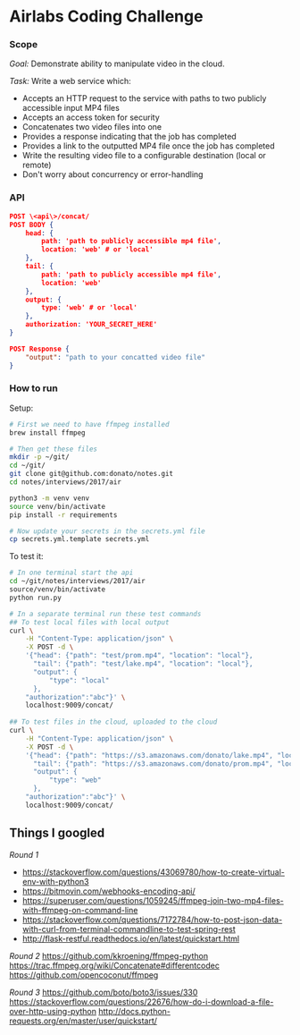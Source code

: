 # Airlabs Coding Challenge

### Scope
*Goal:* Demonstrate ability to manipulate video in the cloud.

*Task:*
Write a web service which:
- Accepts an HTTP request to the service with paths to two publicly accessible input MP4 files
- Accepts an access token for security
- Concatenates two video files into one
- Provides a response indicating that the job has completed
- Provides a link to the outputted MP4 file once the job has completed
- Write the resulting video file to a configurable destination (local or remote)
- Don't worry about concurrency or error-handling


### API

```json
POST \<api\>/concat/
POST BODY {
    head: {
        path: 'path to publicly accessible mp4 file',
        location: 'web' # or 'local'
    },
    tail: {
        path: 'path to publicly accessible mp4 file',
        location: 'web'
    },
    output: {
        type: 'web' # or 'local'
    },
    authorization: 'YOUR_SECRET_HERE'
}

POST Response {
    "output": "path to your concatted video file"
}
```

### How to run

Setup:
```sh
# First we need to have ffmpeg installed
brew install ffmpeg

# Then get these files
mkdir -p ~/git/
cd ~/git/
git clone git@github.com:donato/notes.git
cd notes/interviews/2017/air

python3 -m venv venv
source venv/bin/activate
pip install -r requirements

# Now update your secrets in the secrets.yml file
cp secrets.yml.template secrets.yml
```

To test it:
```sh
# In one terminal start the api
cd ~/git/notes/interviews/2017/air
source/venv/bin/activate
python run.py

# In a separate terminal run these test commands
## To test local files with local output
curl \
    -H "Content-Type: application/json" \
    -X POST -d \
    '{"head": {"path": "test/prom.mp4", "location": "local"}, 
      "tail": {"path": "test/lake.mp4", "location": "local"}, 
      "output": { 
          "type": "local"
      },
    "authorization":"abc"}' \
    localhost:9009/concat/
    
## To test files in the cloud, uploaded to the cloud
curl \
    -H "Content-Type: application/json" \
    -X POST -d \
    '{"head": {"path": "https://s3.amazonaws.com/donato/lake.mp4", "location": "web"}, 
      "tail": {"path": "https://s3.amazonaws.com/donato/prom.mp4", "location": "web"}, 
      "output": { 
          "type": "web"
      },
    "authorization":"abc"}' \
    localhost:9009/concat/
```


## Things I googled
*Round 1*
* https://stackoverflow.com/questions/43069780/how-to-create-virtual-env-with-python3
* https://bitmovin.com/webhooks-encoding-api/
* https://superuser.com/questions/1059245/ffmpeg-join-two-mp4-files-with-ffmpeg-on-command-line
* https://stackoverflow.com/questions/7172784/how-to-post-json-data-with-curl-from-terminal-commandline-to-test-spring-rest
* http://flask-restful.readthedocs.io/en/latest/quickstart.html

*Round 2*
https://github.com/kkroening/ffmpeg-python
https://trac.ffmpeg.org/wiki/Concatenate#differentcodec
https://github.com/opencoconut/ffmpeg

*Round 3*
https://github.com/boto/boto3/issues/330
https://stackoverflow.com/questions/22676/how-do-i-download-a-file-over-http-using-python
http://docs.python-requests.org/en/master/user/quickstart/

